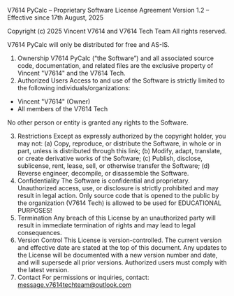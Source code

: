 V7614 PyCalc – Proprietary Software License Agreement
Version 1.2 – Effective since 17th August, 2025

Copyright (c) 2025 Vincent V7614 and V7614 Tech Team
All rights reserved.

V7614 PyCalc will only be distributed for free and AS-IS.

1. Ownership
   V7614 PyCalc (“the Software”) and all associated source code, documentation,
   and related files are the exclusive property of Vincent "V7614" and the V7614 Tech.
2. Authorized Users
   Access to and use of the Software is strictly limited to the following individuals/organizations:

* Vincent "V7614" (Owner)
* All members of the V7614 Tech

No other person or entity is granted any rights to the Software.

3. Restrictions
   Except as expressly authorized by the copyright holder, you may not:
   (a) Copy, reproduce, or distribute the Software, in whole or in part, unless is distributed through this link;
   (b) Modify, adapt, translate, or create derivative works of the Software;
   (c) Publish, disclose, sublicense, rent, lease, sell, or otherwise transfer the Software;
   (d) Reverse engineer, decompile, or disassemble the Software.
4. Confidentiality
   The Software is confidential and proprietary. Unauthorized access, use, or disclosure
   is strictly prohibited and may result in legal action. Only source code that is opened to the public by the organization (V7614 Tech) is allowed to be used for EDUCATIONAL PURPOSES!
5. Termination
   Any breach of this License by an unauthorized party will result in immediate
   termination of rights and may lead to legal consequences.
6. Version Control
   This License is version-controlled. The current version and effective date are stated
   at the top of this document. Any updates to the License will be documented with a
   new version number and date, and will supersede all prior versions. Authorized users
   must comply with the latest version.
7. Contact
   For permissions or inquiries, contact:
   [message.v7614techteam@outlook.com](mailto:message.v7614techteam@outlook.com)
